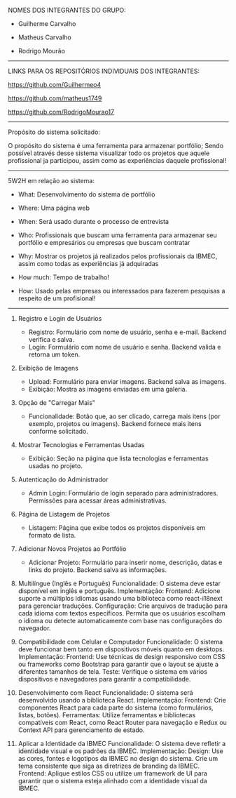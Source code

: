NOMES DOS INTEGRANTES DO GRUPO:

 - Guilherme Carvalho

 - Matheus Carvalho

 - Rodrigo Mourão
--------------------------------------------------------------------------

LINKS PARA OS REPOSITÓRIOS INDIVIDUAIS DOS INTEGRANTES:

 https://github.com/Guilhermeo4


 https://github.com/matheus1749

 https://github.com/RodrigoMourao17
 
-----------------------------------------------------------------------------------------------------------
Propósito do sistema solicitado:

 O propósito do sistema é uma ferramenta para armazenar portfólio; Sendo possível através desse sistema 
visualizar todo os projetos que aquele profissional ja participou, assim como as experiências daquele profissional!

-----------------------------------------------------------------------------------------------------------
5W2H em relação ao sistema:

 - What: Desenvolvimento do sistema de portfólio

 - Where: Uma página web

 - When: Será usado durante o processo de entrevista

 - Who: Profissionais que buscam uma ferramenta para armazenar seu portfólio e empresários ou empresas que buscam contratar

 - Why: Mostrar os projetos já realizados pelos profissionais da IBMEC, assim como todas as experiências já adquiradas

 - How much: Tempo de trabalho!

 - How: Usado pelas empresas ou interessados para fazerem pesquisas a respeito de um profisional!
---------------------------------------------------------------------------------------------------------------
1. Registro e Login de Usuários
   - Registro: Formulário com nome de usuário, senha e e-mail. Backend verifica e salva.
   - Login: Formulário com nome de usuário e senha. Backend valida e retorna um token.
2. Exibição de Imagens
   - Upload: Formulário para enviar imagens. Backend salva as imagens.
   - Exibição: Mostra as imagens enviadas em uma galeria.
3. Opção de "Carregar Mais"
   - Funcionalidade: Botão que, ao ser clicado, carrega mais itens (por exemplo, projetos ou imagens). Backend fornece mais itens conforme solicitado.
4. Mostrar Tecnologias e Ferramentas Usadas
   - Exibição: Seção na página que lista tecnologias e ferramentas usadas no projeto.
5. Autenticação do Administrador
   - Admin Login: Formulário de login separado para administradores. Permissões para acessar áreas administrativas.
6. Página de Listagem de Projetos
   - Listagem: Página que exibe todos os projetos disponíveis em formato de lista.
7. Adicionar Novos Projetos ao Portfólio
   - Adicionar Projeto: Formulário para inserir nome, descrição, datas e links do projeto. Backend salva as informações.



1. Multilíngue (Inglês e Português)
Funcionalidade: O sistema deve estar disponível em inglês e português.
Implementação:
Frontend: Adicione suporte a múltiplos idiomas usando uma biblioteca como react-i18next para gerenciar traduções.
Configuração: Crie arquivos de tradução para cada idioma com textos específicos. Permita que os usuários escolham o idioma ou detecte automaticamente com base nas configurações do navegador.
2. Compatibilidade com Celular e Computador
Funcionalidade: O sistema deve funcionar bem tanto em dispositivos móveis quanto em desktops.
Implementação:
Frontend: Use técnicas de design responsivo com CSS ou frameworks como Bootstrap para garantir que o layout se ajuste a diferentes tamanhos de tela.
Teste: Verifique o sistema em vários dispositivos e navegadores para garantir a compatibilidade.
3. Desenvolvimento com React
Funcionalidade: O sistema será desenvolvido usando a biblioteca React.
Implementação:
Frontend: Crie componentes React para cada parte do sistema (como formulários, listas, botões).
Ferramentas: Utilize ferramentas e bibliotecas compatíveis com React, como React Router para navegação e Redux ou Context API para gerenciamento de estado.
4. Aplicar a Identidade da IBMEC
Funcionalidade: O sistema deve refletir a identidade visual e os padrões da IBMEC.
Implementação:
Design: Use as cores, fontes e logotipos da IBMEC no design do sistema. Crie um tema consistente que siga as diretrizes de branding da IBMEC.
Frontend: Aplique estilos CSS ou utilize um framework de UI para garantir que o sistema esteja alinhado com a identidade visual da IBMEC.



